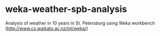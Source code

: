 # weka-weather-spb-analysis
Analysis of weather in 10 years in St. Petersburg using Weka workbench (http://www.cs.waikato.ac.nz/ml/weka/)
